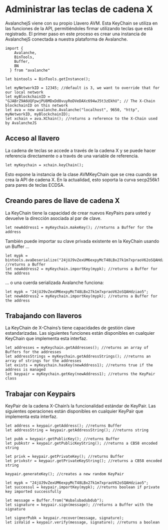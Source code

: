 # Administrar las teclas de cadena X

AvalanchejS viene con su propio Llavero AVM. Esta KeyChain se utiliza en las funciones de la API, permitiéndoles firmar utilizando teclas que está registrado. El primer paso en este proceso es crear una instancia de AvalanchejS conectada a nuestra plataforma de Avalanche.

```text
import {
    Avalanche,
    BinTools,
    Buffer,
    BN
  } from "avalanche"

let bintools = BinTools.getInstance();

let myNetworkID = 12345; //default is 3, we want to override that for our local network
let myBlockchainID = "GJABrZ9A6UQFpwjPU8MDxDd8vuyRoDVeDAXc694wJ5t3zEkhU"; // The X-Chain blockchainID on this network
let ava = new avalanche.Avalanche("localhost", 9650, "http", myNetworkID, myBlockchainID);
let xchain = ava.XChain(); //returns a reference to the X-Chain used by AvalancheJS
```

## Acceso al llavero<a id="accessing-the-keychain"></a>

La cadena de teclas se accede a través de la cadena X y se puede hacer referencia directamente o a través de una variable de referencia.

```text
let myKeychain = xchain.keyChain();
```

Esto expone la instancia de la clase AVMKeyChain que se crea cuando se crea la API de cadena X. En la actualidad, esto soporta la curva secp256k1 para pares de teclas ECDSA.

## Creando pares de llave de cadena X<a id="creating-x-chain-key-pairs"></a>

La KeyChain tiene la capacidad de crear nuevos KeyPairs para usted y devuelve la dirección asociada al par de clave.

```text
let newAddress1 = myKeychain.makeKey(); //returns a Buffer for the address
```

También puede importar su clave privada existente en la KeyChain usando un Buffer …

```text
let mypk = bintools.avaDeserialize("24jUJ9vZexUM6expyMcT48LBx27k1m7xpraoV62oSQAHdziao5"); //returns a Buffer
let newAddress2 = myKeychain.importKey(mypk); //returns a Buffer for the address
```

… o una cuerda serializada Avalanche funciona:

```text
let mypk = "24jUJ9vZexUM6expyMcT48LBx27k1m7xpraoV62oSQAHdziao5";
let newAddress2 = myKeychain.importKey(mypk); //returns a Buffer for the address
```

## Trabajando con llaveros<a id="working-with-keychains"></a>

La KeyChain de X-Chains’s tiene capacidades de gestión clave estandarizadas. Las siguientes funciones están disponibles en cualquier KeyChain que implementa esta interfaz.

```text
let addresses = myKeychain.getAddresses(); //returns an array of Buffers for the addresses
let addressStrings = myKeychain.getAddressStrings(); //returns an array of strings for the addresses
let exists = myKeychain.hasKey(newAddress1); //returns true if the address is managed
let keypair = myKeychain.getKey(newAddress1); //returns the KeyPair class
```

## Trabajar con Keypairs<a id="working-with-keypairs"></a>

KeyPair de la cadena X-Chain’s la funcionalidad estándar de KeyPair. Las siguientes operaciones están disponibles en cualquier KeyPair que implementa esta interfaz.

```text
let address = keypair.getAddress(); //returns Buffer
let addressString = keypair.getAddressString(); //returns string

let pubk = keypair.getPublicKey(); //returns Buffer
let pubkstr = keypair.getPublicKeyString(); //returns a CB58 encoded string

let privk = keypair.getPrivateKey(); //returns Buffer
let privkstr = keypair.getPrivateKeyString(); //returns a CB58 encoded string

keypair.generateKey(); //creates a new random KeyPair

let mypk = "24jUJ9vZexUM6expyMcT48LBx27k1m7xpraoV62oSQAHdziao5";
let successul = keypair.importKey(mypk); //returns boolean if private key imported successfully

let message = Buffer.from("Wubalubadubdub");
let signature = keypair.sign(message); //returns a Buffer with the signature

let signerPubk = keypair.recover(message, signature);
let isValid = keypair.verify(message, signature); //returns a boolean
```

